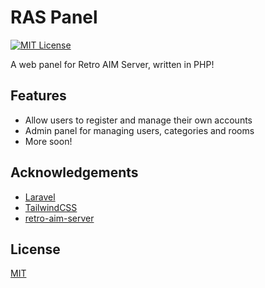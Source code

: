 
# RAS Panel

[![MIT License](https://img.shields.io/badge/License-MIT-green.svg)](https://choosealicense.com/licenses/mit/)

A web panel for Retro AIM Server, written in PHP!

## Features

- Allow users to register and manage their own accounts
- Admin panel for managing users, categories and rooms
- More soon!


## Acknowledgements

- [Laravel](https://laravel.com)
- [TailwindCSS](https://tailwindcss.com)
- [retro-aim-server](https://github.com/mk6i/retro-aim-server)


## License

[MIT](https://choosealicense.com/licenses/mit/)

